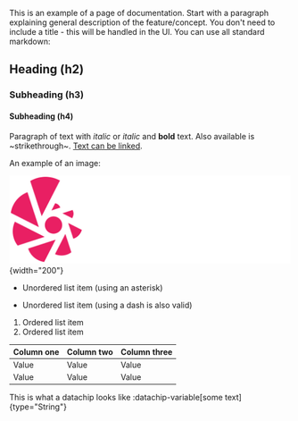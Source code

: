 This is an example of a page of documentation. Start with a paragraph explaining general description of the feature/concept. You don't need to include a title - this will be handled in the UI. You can use all standard markdown:

## Heading (h2)
### Subheading (h3)
#### Subheading (h4)

Paragraph of text with _italic_ or *italic* and **bold** text. Also available is ~strikethrough~. [Text can be linked](https://toca.io).

An example of an image:

![Toca.io](/images/tocaio.png){width="200"}

* Unordered list item (using an asterisk)
- Unordered list item (using a dash is also valid)

1. Ordered list item
2. Ordered list item

| Column one | Column two | Column three |
| ---------- | ---------- | ------------ |
| Value      | Value      | Value        |
| Value      | Value      | Value        |

This is what a datachip looks like :datachip-variable[some text]{type="String"}